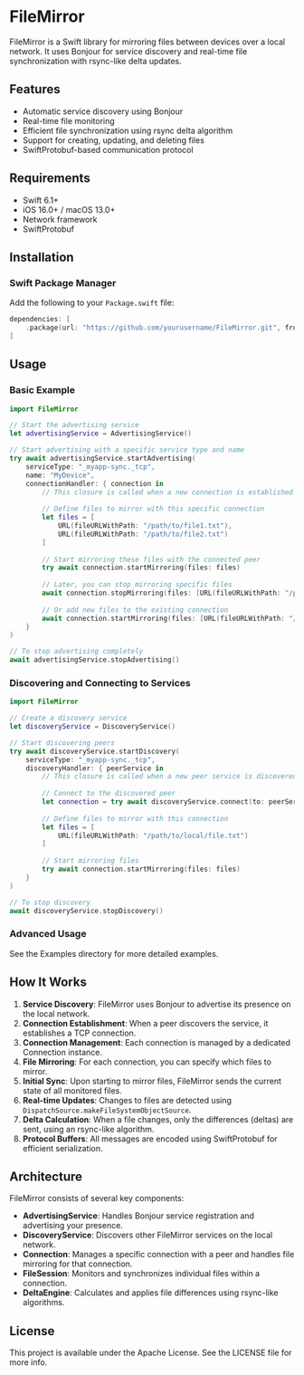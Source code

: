 # FileMirror

FileMirror is a Swift library for mirroring files between devices over a local network. It uses Bonjour for service discovery and real-time file synchronization with rsync-like delta updates.

## Features

- Automatic service discovery using Bonjour
- Real-time file monitoring
- Efficient file synchronization using rsync delta algorithm
- Support for creating, updating, and deleting files
- SwiftProtobuf-based communication protocol

## Requirements

- Swift 6.1+
- iOS 16.0+ / macOS 13.0+
- Network framework
- SwiftProtobuf

## Installation

### Swift Package Manager

Add the following to your `Package.swift` file:

```swift
dependencies: [
    .package(url: "https://github.com/yourusername/FileMirror.git", from: "1.0.0")
]
```

## Usage

### Basic Example

```swift
import FileMirror

// Start the advertising service
let advertisingService = AdvertisingService()

// Start advertising with a specific service type and name
try await advertisingService.startAdvertising(
    serviceType: "_myapp-sync._tcp",
    name: "MyDevice",
    connectionHandler: { connection in
        // This closure is called when a new connection is established
        
        // Define files to mirror with this specific connection
        let files = [
            URL(fileURLWithPath: "/path/to/file1.txt"),
            URL(fileURLWithPath: "/path/to/file2.txt")
        ]
        
        // Start mirroring these files with the connected peer
        try await connection.startMirroring(files: files)
        
        // Later, you can stop mirroring specific files
        await connection.stopMirroring(files: [URL(fileURLWithPath: "/path/to/file1.txt")])
        
        // Or add new files to the existing connection
        await connection.startMirroring(files: [URL(fileURLWithPath: "/path/to/file3.txt")])
    }
)

// To stop advertising completely
await advertisingService.stopAdvertising()
```

### Discovering and Connecting to Services

```swift
import FileMirror

// Create a discovery service
let discoveryService = DiscoveryService()

// Start discovering peers
try await discoveryService.startDiscovery(
    serviceType: "_myapp-sync._tcp",
    discoveryHandler: { peerService in
        // This closure is called when a new peer service is discovered
        
        // Connect to the discovered peer
        let connection = try await discoveryService.connect(to: peerService)
        
        // Define files to mirror with this connection
        let files = [
            URL(fileURLWithPath: "/path/to/local/file.txt")
        ]
        
        // Start mirroring files
        try await connection.startMirroring(files: files)
    }
)

// To stop discovery
await discoveryService.stopDiscovery()
```

### Advanced Usage

See the Examples directory for more detailed examples.

## How It Works

1. **Service Discovery**: FileMirror uses Bonjour to advertise its presence on the local network.
2. **Connection Establishment**: When a peer discovers the service, it establishes a TCP connection.
3. **Connection Management**: Each connection is managed by a dedicated Connection instance.
4. **File Mirroring**: For each connection, you can specify which files to mirror.
5. **Initial Sync**: Upon starting to mirror files, FileMirror sends the current state of all monitored files.
6. **Real-time Updates**: Changes to files are detected using `DispatchSource.makeFileSystemObjectSource`.
7. **Delta Calculation**: When a file changes, only the differences (deltas) are sent, using an rsync-like algorithm.
8. **Protocol Buffers**: All messages are encoded using SwiftProtobuf for efficient serialization.

## Architecture

FileMirror consists of several key components:

- **AdvertisingService**: Handles Bonjour service registration and advertising your presence.
- **DiscoveryService**: Discovers other FileMirror services on the local network.
- **Connection**: Manages a specific connection with a peer and handles file mirroring for that connection.
- **FileSession**: Monitors and synchronizes individual files within a connection.
- **DeltaEngine**: Calculates and applies file differences using rsync-like algorithms.

## License

This project is available under the Apache License. See the LICENSE file for more info. 